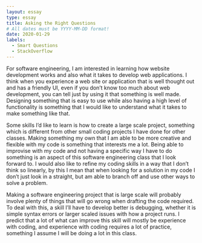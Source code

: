 ```yaml
---
layout: essay
type: essay
title: Asking the Right Questions
# All dates must be YYYY-MM-DD format!
date: 2020-01-29
labels:
  - Smart Questions
  - StackOverflow
---
```


  For software engineering, I am interested in learning how website development works and also what it takes to develop web applications. I think when you experience a web site or application that is well thought out and has a friendly UI, even if you don’t know too much about web development, you can tell just by using it that something is well made. Designing something that is easy to use while also having a high level of functionality is something that I would like to understand what it takes to make something like that. 

  Some skills I’d like to learn is how to create a large scale project, something which is different from other small coding projects I have done for other classes. Making something my own that I am able to be more creative and flexible with my code is something that interests me a lot. Being able to improvise with my code and not having a specific way I have to do something is an aspect of this software engineering class that I look forward to. I would also like to refine my coding skills in a way that I don’t think so linearly, by this I mean that when looking for a solution in my code I don’t just look in a straight, but am able to branch off and use other ways to solve a problem.
  
  Making a software engineering project that is large scale will probably involve plenty of things that will go wrong when drafting the code required. To deal with this, a skill I’ll have to develop better is debugging, whether it is simple syntax errors or larger scaled issues with how a project runs. I predict that a lot of what can improve this skill will mostly be experience with coding, and experience with coding requires a lot of practice, something I assume I will be doing a lot in this class.

